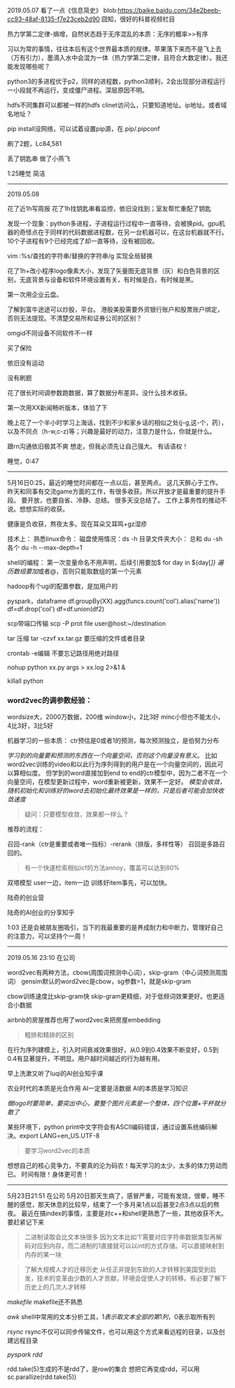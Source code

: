 2019.05.07
看了一点《信息简史》
blob:https://baike.baidu.com/34e2beeb-cc93-48af-8135-f7e23ceb2d90
囧知，很好的科普视频栏目

热力学第二定律-熵增，自然状态趋于无序混乱的本质：无序的概率>>有序

习以为常的事情，往往本后有这个世界最本质的规律。苹果落下来而不是飞上去（万有引力），墨滴入水中会混为一体（热力学第二定律，且符合大数定律）。我还能发现哪些呢？

python3的多进程优于p2，同样的进程数，python3顺利，2会出现部分进程运行一小段就不再运行，变成僵尸进程。深层原因不明。

hdfs不同集群可以都被一样的hdfs clinet访问么，只要知道地址。ip地址。或者域名地址？

pip install没网络，可以试着设置pip源，在.pip/.pipconf

刷了2题，Lc84,581

丢了钥匙串
做了小燕飞


1:25睡觉 简洁

--------
2019.05.08

花了近1h写周报
花了1h找钥匙串看监控，依旧没找到；室友帮忙重配了钥匙

发现一个现象：python多进程，子进程运行过程中一直等待，会被换pid。gpu机器的奇怪点在于同样的代码数据进程数，在另一台机器可以，在这台机器就不行。10个子进程有9个已经完成了却一直等待，没有被回收。

vim :%s/查找的字符串/替换的字符串/g 实现全局替换

花了1h+改小程序logo像素大小，发现了矢量图无底背景（灰）和白色背景的区别，无底背景与设备和软件环境设置有关，有时候是白，有时候是黑。

第一次用企业云盘。

了解到富牛途途可以炒股，平台。
港股美股需要外资银行账户和股票账户绑定，否则无法提现。不清楚交易所和证券公司的区别？

omgid不同设备不同软件不一样

买了保险

依旧没有运动

没有刷题

花了很长时间调参数跑数据，算了数据分布差异。没什么技术收获。

第一次用XX新闻畅听版本，体验了下

晚上花了一个半小时学习上海话，找到不少和家乡话的相似之处(j-g,这-个，药），以及不同点（h-w,c-z)等；兴趣是最好的动力，注意力是什么，你就是什么。

跟rn沟通依旧极其不爽
想走，但我必须先让自己强大。
有话语权！

睡觉，0:47

------------
5月16日0:25，最近的睡觉时间都在一点以后，甚至两点。
这几天醉心于工作。
昨天和同事有交流game方面的工作，有很多收获。所以开放才是最重要的提升手段。
要开放，也要自省、冷静、总结。
很多天没总结了。
工作上事务性的推动不说。想想实际的收获。

健康是负收获，熬夜太多。现在耳朵又耳鸣+gz湿疹

技术上：
熟悉linux命令：
磁盘使用情况：ds -h
目录文件夹大小： 
总和 du -sh
各个 du -h --max-depth=1

shell的编程：
第一次变量命名不用声明，后续引用要加$
for day in ${day[*]}
遍历数组要加*或者@，否则只能取数组的第一个元素

hadoop有个ugi的配置参数，是加用户的

pyspark，dataframe
df.groupBy(XX).agg(funcs.count('col').alias('name'))
df=df.drop('col')
df=df.union(df2)

scp带端口传输
scp -P prot file user@host:~/destination

tar
压缩 tar -czvf xx.tar.gz 要压缩的文件或者目录

crontab -e编辑
不要忘记路径用绝对路径

nohup python xx.py args > xx.log 2>&1 &

killall python 

### word2vec的调参数经验：
wordsize大，2000万数据，200维
window小，2比3好
minc小但也不能太小，4比3好，3比5好

机器学习的一些本质：
ctr预估是0或者1的预测，每次预测独立，是伯努力分布

*学习到的向量要和预测的东西在一个向量空间，否则这个向量没有意义*。
比如word2vec训练的video和以此行为序列得到的用户是在一个向量空间的，因此可以算相似度。
但学到的word直接加到end to end的ctr模型中，因为二者不在一个向量空间，在模型更新过程中，word重新被更新，效果不一定好。
*模型会收敛，随机初始化和训练好的word去初始化最终效果是一样的，只是后者可能会加快收敛速度*

> 疑问：只要模型收敛，效果都一样么？


推荐的流程：

召回-rank（ctr是重要或者唯一指标）-rerank（排版，多样性等）
召回是多路召回的。

> 有一个快速检索相似icf的方法annoy，覆盖可以达到80%

双塔模型
user一边，item一边
训练好item事先，可以加快。


陆奇的创业营

陆奇的AI创业的分享知乎


1:03 还是会被朋友圈吸引，当下的我最重要的是养成耐力和中断力，管理好自己的注意力，可以坚持个一周！

---------
2019.05.16 23:10 在公司

word2vec有两种方法，cbow(周围词预测中心词），skip-gram（中心词预测周围词）
gensim默认的word2vec是cbow，sg参数=1，就是skip-gram

cbow训练速度比skip-gram快
skip-gram更精细，对于低频词效果更好。也更适合小数据

airbnb的房屋推荐也用了word2vec来把房屋embedding

> 粗排和精排的区别

在行为序列建模上，引入时间衰减效果很好，从0.9到0.4效果不断变好，0.5到0.4有显著提升，不明显。用户越时间越近的行为越有用。

早上洗漱又听了luqi的AI创业知乎课

农业时代的本质是光合作用
AI一定要是活数据
AI的本质是学习知识


*做logo时要简单，要突出中心，要整个图片元素是一个整体，四个位置+干杯就分散了*

某些环境下，python print中文字符会有ASCII编码错误，通过设置系统编码解决。export LANG=en_US.UTF-8

> 要学习word2vec的本质

想想自己的核心竞争力，不要真的沦为码农！每天学习的太少，太多的体力劳动而已。
时间有限！身体更可贵！

------------------------------------
5月23日21:51 在公司
5月20日那天生病了，感冒严重，可能有发烧，很晕，睡不醒的感觉，那天休息的比较早，结束了一个多月来1点以后甚至2点3点以后的熬夜。
最近在搞index的事情，主要是对c++和shell更熟悉了一些，其他收获不大。
要赶紧记下来

> 二进制读取会比文本快很多
因为文本比如‘1’需要对应字符串数据类型再解码对应到内存，而二进制的1直接就可以以int的方式存储。可以直接映射到内存的某一块

> 了解大规模人才的迁移历史
从任正非提到东欧的人才转移到美国受到启发，技术的变革由少数的人才贡献，环境会促使人才的转移。有必要了解下历史上的几次人才转移

*makefile*
makefile还不熟悉

*awk*
shell中常用的文本分析工具，$1表示取文本全部的第1列，$0表示取所有列

*rsync*
rsync不仅可以同步传输文件，也可以用这个方式来看远程的目录，以及创建远程目录

*pyspark rdd*

rdd.take(5)生成的不是rdd了，是row的集合
想把它再变成rdd，可以用sc.parallize(rdd.take(5))




